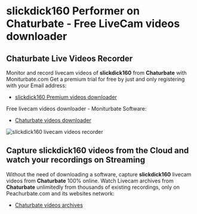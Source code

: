 # slickdick160 Performer on Chaturbate - Free LiveCam videos downloader

## Chaturbate Live Videos Recorder

Monitor and record livecam videos of **slickdick160** from **Chaturbate** with Moniturbate.com
Get a premium trial for free by just and only registering with your Email address:
* [slickdick160 Premium videos downloader](https://moniturbate.com/request-demo-licence-key.html)

Free livecam videos downloader - Moniturbate Software:
* [Chaturbate videos downloader](https://moniturbate.com/moniturbate-download-software.html)

![slickdick160 livecam videos recorder](https://peachurnet.com/templates/moniturbate-software.png)


## Capture slickdick160 videos from the Cloud and watch your recordings on Streaming

Without the need of downloading a software, capture **slickdick160** livecam videos from **Chaturbate** 100% online.
Watch Livecam archives from **Chaturbate** unlimitedly from thousands of existing recordings, only on Peachurbate.com and its websites network:
* [Chaturbate videos archives](https://peachurnet.com/)
